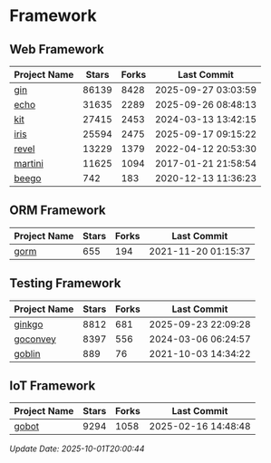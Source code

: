 # Framework

## Web Framework
| Project Name | Stars | Forks | Last Commit |
| ------------ | ----- | ----- | ----------- |
| [gin](https://github.com/gin-gonic/gin) | 86139 | 8428 | 2025-09-27 03:03:59 |
| [echo](https://github.com/labstack/echo) | 31635 | 2289 | 2025-09-26 08:48:13 |
| [kit](https://github.com/go-kit/kit) | 27415 | 2453 | 2024-03-13 13:42:15 |
| [iris](https://github.com/kataras/iris) | 25594 | 2475 | 2025-09-17 09:15:22 |
| [revel](https://github.com/revel/revel) | 13229 | 1379 | 2022-04-12 20:53:30 |
| [martini](https://github.com/go-martini/martini) | 11625 | 1094 | 2017-01-21 21:58:54 |
| [beego](https://github.com/astaxie/beego) | 742 | 183 | 2020-12-13 11:36:23 |

## ORM Framework
| Project Name | Stars | Forks | Last Commit |
| ------------ | ----- | ----- | ----------- |
| [gorm](https://github.com/jinzhu/gorm) | 655 | 194 | 2021-11-20 01:15:37 |

## Testing Framework
| Project Name | Stars | Forks | Last Commit |
| ------------ | ----- | ----- | ----------- |
| [ginkgo](https://github.com/onsi/ginkgo) | 8812 | 681 | 2025-09-23 22:09:28 |
| [goconvey](https://github.com/smartystreets/goconvey) | 8397 | 556 | 2024-03-06 06:24:57 |
| [goblin](https://github.com/franela/goblin) | 889 | 76 | 2021-10-03 14:34:22 |

## IoT Framework
| Project Name | Stars | Forks | Last Commit |
| ------------ | ----- | ----- | ----------- |
| [gobot](https://github.com/hybridgroup/gobot) | 9294 | 1058 | 2025-02-16 14:48:48 |

*Update Date: 2025-10-01T20:00:44*